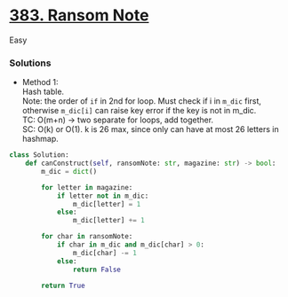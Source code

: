 # [383. Ransom Note](https://leetcode.com/problems/ransom-note/description/?envType=study-plan-v2&envId=top-interview-150)

Easy

### Solutions

- Method 1:\
  Hash table.\
  Note:  the order of `if` in 2nd for loop. Must check if i in `m_dic` first, otherwise `m_dic[i]` can raise key error if the key is not in m_dic.\
  TC: O(m+n) -> two separate for loops, add together.\
  SC: O(k) or O(1).  k is 26 max, since only can have at most 26 letters in hashmap.

```python
class Solution:
    def canConstruct(self, ransomNote: str, magazine: str) -> bool:
        m_dic = dict()

        for letter in magazine:
            if letter not in m_dic:
                m_dic[letter] = 1
            else:
                m_dic[letter] += 1

        for char in ransomNote:
            if char in m_dic and m_dic[char] > 0:
                m_dic[char] -= 1
            else:
                return False
        
        return True
```
